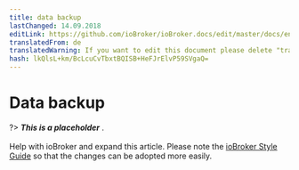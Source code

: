 ```yaml
---
title: data backup
lastChanged: 14.09.2018
editLink: https://github.com/ioBroker/ioBroker.docs/edit/master/docs/en/config/backup.md
translatedFrom: de
translatedWarning: If you want to edit this document please delete "translatedFrom" field, elsewise this document will be translated automatically again
hash: lkQlsL+km/BcLcuCvTbxtBQISB+HeFJrElvP59SVgaQ=
---
```

# Data backup
?> ***This is a placeholder*** .<br><br> Help with ioBroker and expand this article. Please note the [ioBroker Style Guide](https://www.iobroker.net/#de/documentation/community/styleguidedoc.md) so that the changes can be adopted more easily.